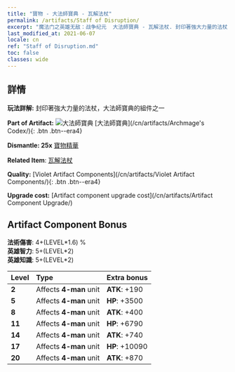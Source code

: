 ```yaml
---
title: "寶物 - 大法師寶典 - 瓦解法杖"
permalink: /artifacts/Staff of Disruption/
excerpt: "魔法门之英雄无敌：战争纪元  大法師寶典 - 瓦解法杖. 封印著強大力量的法杖，大法師寶典的組件之一"
last_modified_at: 2021-06-07
locale: cn
ref: "Staff of Disruption.md"
toc: false
classes: wide
---
```




## 詳情

 **玩法詳解:** 封印著強大力量的法杖，大法師寶典的組件之一

 **Part of Artifact:** ![大法師寶典](/images/t/icon_artifact_34.png) [大法師寶典](/cn/artifacts/Archmage's Codex/){: .btn .btn--era4}

 **Dismantle: 25x** [寶物精華](/cn/Items/con_905/)

 **Related Item**: [瓦解法杖](/cn/Items/art_139/)

 **Quality:** [Violet Artifact Components](/cn/artifacts/Violet Artifact Components/){: .btn .btn--era4}

 **Upgrade cost:** [Artifact component upgrade cost](/cn/artifacts/Artifact Component Upgrade/)

## Artifact Component Bonus

  **法術傷害**: 4+(LEVEL\*1.6) %<br/>**英雄智力**: 5+(LEVEL\*2)<br/>**英雄知識**: 5+(LEVEL\*2)

  |  Level  | Type |    Extra bonus  | 
  |:--------|:-----|:----------------| 
  | **2** | Affects **4-man** unit | **ATK**: +190 | 
  | **5** | Affects **4-man** unit | **HP**: +3500 | 
  | **8** | Affects **4-man** unit | **ATK**: +400 | 
  | **11** | Affects **4-man** unit | **HP**: +6790 | 
  | **14** | Affects **4-man** unit | **ATK**: +740 | 
  | **17** | Affects **4-man** unit | **HP**: +10090 | 
  | **20** | Affects **4-man** unit | **ATK**: +870 | 
